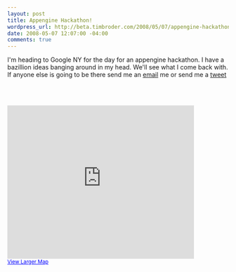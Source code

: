 ```yaml
--- 
layout: post
title: Appengine Hackathon!
wordpress_url: http://beta.timbroder.com/2008/05/07/appengine-hackathon/
date: 2008-05-07 12:07:00 -04:00
comments: true
---
```

I'm heading to Google NY for the day for an appengine hackathon.  I have a bazillion ideas banging around in my head.  We'll see what I come back with.  If anyone else is going to be there send me an <a href="mailto:timothy.broder@gmail.com">email</a> me or send me a <a href="http://twitter.com/broderboy">tweet</a>

<br /><br />
<iframe width="425" height="350" frameborder="0" scrolling="no" marginheight="0" marginwidth="0" src="http://maps.google.com/maps?f=q&amp;hl=en&amp;geocode=&amp;q=76+Ninth+Avenue,+New+York,+NY+10011&amp;sll=40.71453,-74.00713&amp;sspn=0.208963,0.421944&amp;ie=UTF8&amp;ll=40.751744,-74.000387&amp;spn=0.003845,0.010042&amp;z=14&amp;iwloc=addr&amp;output=embed&amp;s=AARTsJoDQgUS9v87-vS4RU2Troiz51U6Qw"></iframe><br /><small><a href="http://maps.google.com/maps?f=q&amp;hl=en&amp;geocode=&amp;q=76+Ninth+Avenue,+New+York,+NY+10011&amp;sll=40.71453,-74.00713&amp;sspn=0.208963,0.421944&amp;ie=UTF8&amp;ll=40.751744,-74.000387&amp;spn=0.003845,0.010042&amp;z=14&amp;iwloc=addr&amp;source=embed" style="color:#0000FF;text-align:left">View Larger Map</a></small>
